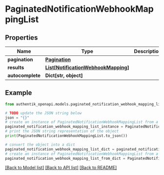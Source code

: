 # PaginatedNotificationWebhookMappingList


## Properties

Name | Type | Description | Notes
------------ | ------------- | ------------- | -------------
**pagination** | [**Pagination**](Pagination.md) |  | 
**results** | [**List[NotificationWebhookMapping]**](NotificationWebhookMapping.md) |  | 
**autocomplete** | **Dict[str, object]** |  | 

## Example

```python
from authentik_openapi.models.paginated_notification_webhook_mapping_list import PaginatedNotificationWebhookMappingList

# TODO update the JSON string below
json = "{}"
# create an instance of PaginatedNotificationWebhookMappingList from a JSON string
paginated_notification_webhook_mapping_list_instance = PaginatedNotificationWebhookMappingList.from_json(json)
# print the JSON string representation of the object
print(PaginatedNotificationWebhookMappingList.to_json())

# convert the object into a dict
paginated_notification_webhook_mapping_list_dict = paginated_notification_webhook_mapping_list_instance.to_dict()
# create an instance of PaginatedNotificationWebhookMappingList from a dict
paginated_notification_webhook_mapping_list_from_dict = PaginatedNotificationWebhookMappingList.from_dict(paginated_notification_webhook_mapping_list_dict)
```
[[Back to Model list]](../README.md#documentation-for-models) [[Back to API list]](../README.md#documentation-for-api-endpoints) [[Back to README]](../README.md)


